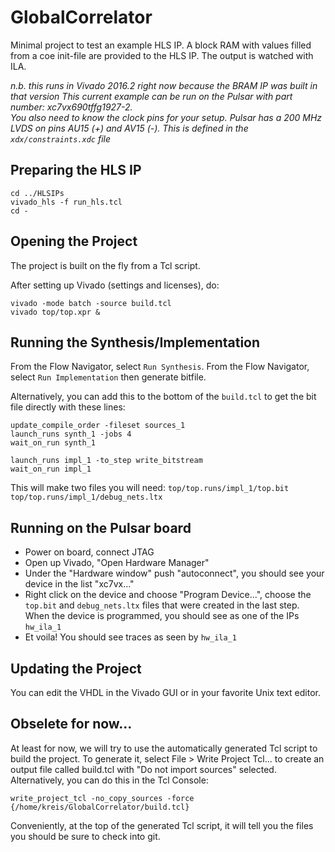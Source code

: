 # GlobalCorrelator

Minimal project to test an example HLS IP.  A block RAM with values filled from a coe init-file are provided to the HLS IP.  The output is watched with ILA.

_n.b. this runs in Vivado 2016.2 right now because the BRAM IP was built in that version_
_This current example can be run on the Pulsar with part number: xc7vx690tffg1927-2.  
You also need to know the clock pins for your setup.  Pulsar has a 200 MHz LVDS on pins AU15 (+) and AV15 (-).
This is defined in the `xdx/constraints.xdc` file_

## Preparing the HLS IP
```
cd ../HLSIPs
vivado_hls -f run_hls.tcl
cd -
```

## Opening the Project 
The project is built on the fly from a Tcl script.  

After setting up Vivado (settings and licenses), do:
```
vivado -mode batch -source build.tcl
vivado top/top.xpr &
```

## Running the Synthesis/Implementation
From the Flow Navigator, select `Run Synthesis`.
From the Flow Navigator, select `Run Implementation` then generate bitfile.

Alternatively, you can add this to the bottom of the `build.tcl` to get the bit file directly with these lines:
```
update_compile_order -fileset sources_1
launch_runs synth_1 -jobs 4
wait_on_run synth_1

launch_runs impl_1 -to_step write_bitstream
wait_on_run impl_1
```

This will make two files you will need:
`top/top.runs/impl_1/top.bit`
`top/top.runs/impl_1/debug_nets.ltx`

## Running on the Pulsar board

   * Power on board, connect JTAG
   * Open up Vivado, "Open Hardware Manager"
   * Under the "Hardware window" push "autoconnect", you should see your device in the list "xc7vx..."
   * Right click on the device and choose "Program Device...", choose the `top.bit` and `debug_nets.ltx` files that were created in the last step.  When the device is programmed, you should see as one of the IPs `hw_ila_1`
   * Et voila!  You should see traces as seen by `hw_ila_1`

## Updating the Project
You can edit the VHDL in the Vivado GUI or in your favorite Unix text editor.


## Obselete for now...

At least for now, we will try to use the automatically generated Tcl script to build the project.
To generate it, select File > Write Project Tcl... to create an output file called build.tcl with "Do not import sources" selected.  Alternatively, you can do this in the Tcl Console:
```
write_project_tcl -no_copy_sources -force {/home/kreis/GlobalCorrelator/build.tcl}
```

Conveniently, at the top of the generated Tcl script, it will tell you the files you should be sure to check into git.
